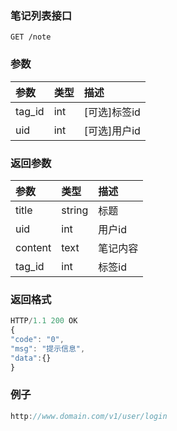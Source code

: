 ### 笔记列表接口

```
GET /note
```

### 参数

| **参数** | **类型** | **描述** |
| :--- | :--- | :--- |
| tag_id | int | \[可选\]标签id |
| uid | int | \[可选\]用户id |



### 返回参数

| **参数** | **类型** | **描述** |
| :--- | :--- | :--- |
| title| string | 标题 |
| uid | int | 用户id |
| content | text | 笔记内容 |
| tag_id | int |  标签id |



### 返回格式

```js
HTTP/1.1 200 OK
{
"code": "0",
"msg": "提示信息",
"data":{}
}
```

### 例子

```js
http://www.domain.com/v1/user/login
```



